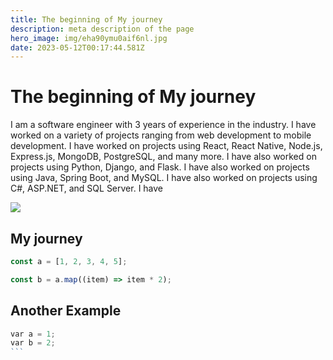 ```yaml
---
title: The beginning of My journey
description: meta description of the page
hero_image: img/eha90ymu0aif6nl.jpg
date: 2023-05-12T00:17:44.581Z
---
```

# The beginning of My journey

I am a software engineer with 3 years of experience in the industry. I have worked on a variety of projects ranging from web development to mobile development. I have worked on projects using React, React Native, Node.js, Express.js, MongoDB, PostgreSQL, and many more. I have also worked on projects using Python, Django, and Flask. I have also worked on projects using Java, Spring Boot, and MySQL. I have also worked on projects using C#, ASP.NET, and SQL Server. I have

![](images/eha90ymu0aif6nl.jpg)

## My journey

```js
const a = [1, 2, 3, 4, 5];

const b = a.map((item) => item * 2);
```

## Another Example

```js
v﻿ar a = 1;
v﻿ar b = 2;
`﻿``
```